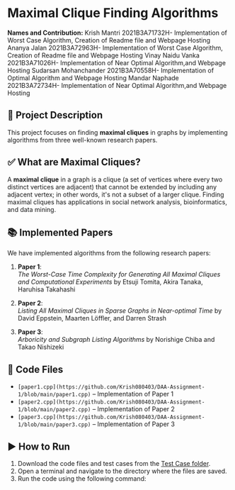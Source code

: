 # Maximal Clique Finding Algorithms  
**Names and Contribution:**
Krish Mantri 2021B3A71732H- Implementation of Worst Case Algorithm, Creation of Readme file and Webpage Hosting
Ananya Jalan 2021B3A72963H- Implementation of Worst Case Algorithm, Creation of Readme file and Webpage Hosting
Vinay Naidu Vanka 2021B3A71026H- Implementation of Near Optimal Algorithm,and Webpage Hosting
Sudarsan Mohanchander 2021B3A70558H- Implementation of Optimal Algorithm and Webpage Hosting
Mandar Naphade 2021B3A72734H- Implementation of Near Optimal Algorithm,and Webpage Hosting

## 📖 Project Description  
This project focuses on finding **maximal cliques** in graphs by implementing algorithms from three well-known research papers.  

## ✅ What are Maximal Cliques?  
A **maximal clique** in a graph is a clique (a set of vertices where every two distinct vertices are adjacent) that cannot be extended by including any adjacent vertex; in other words, it's not a subset of a larger clique. Finding maximal cliques has applications in social network analysis, bioinformatics, and data mining.  

## 📚 Implemented Papers  
We have implemented algorithms from the following research papers:  

1. **Paper 1**:  
*The Worst-Case Time Complexity for Generating All Maximal Cliques and Computational Experiments*  by Etsuji Tomita, Akira Tanaka, Haruhisa Takahashi  

2. **Paper 2**:  
*Listing All Maximal Cliques in Sparse Graphs in Near-optimal Time*  by David Eppstein, Maarten Löffler, and Darren Strash  

3. **Paper 3**:  
*Arboricity and Subgraph Listing Algorithms* by Norishige Chiba and Takao Nishizeki  

## 📂 Code Files  
- `[paper1.cpp](https://github.com/Krish080403/DAA-Assignment-1/blob/main/paper1.cpp)` – Implementation of Paper 1  
- `[paper2.cpp](https://github.com/Krish080403/DAA-Assignment-1/blob/main/paper2.cpp)` – Implementation of Paper 2  
- `[paper3.cpp](https://github.com/Krish080403/DAA-Assignment-1/blob/main/paper3.cpp)` – Implementation of Paper 3  

## ▶️ How to Run  
1. Download the code files and test cases from the [Test Case folder](https://github.com/Krish080403/DAA-Assignment-1/tree/main/Test%20Cases).  
2. Open a terminal and navigate to the directory where the files are saved.  
3. Run the code using the following command:
 
